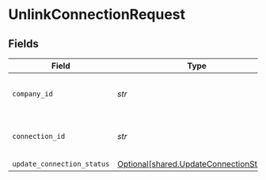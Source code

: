 # UnlinkConnectionRequest


## Fields

| Field                                                                                    | Type                                                                                     | Required                                                                                 | Description                                                                              | Example                                                                                  |
| ---------------------------------------------------------------------------------------- | ---------------------------------------------------------------------------------------- | ---------------------------------------------------------------------------------------- | ---------------------------------------------------------------------------------------- | ---------------------------------------------------------------------------------------- |
| `company_id`                                                                             | *str*                                                                                    | :heavy_check_mark:                                                                       | Unique identifier for a company.                                                         | 8a210b68-6988-11ed-a1eb-0242ac120002                                                     |
| `connection_id`                                                                          | *str*                                                                                    | :heavy_check_mark:                                                                       | Unique identifier for a connection.                                                      | 2e9d2c44-f675-40ba-8049-353bfcb5e171                                                     |
| `update_connection_status`                                                               | [Optional[shared.UpdateConnectionStatus]](../../models/shared/updateconnectionstatus.md) | :heavy_minus_sign:                                                                       | N/A                                                                                      |                                                                                          |